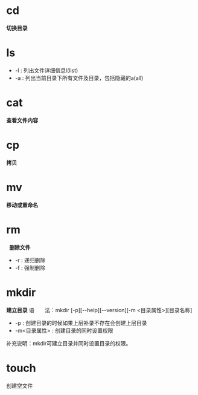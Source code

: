 # cd               

**切换目录** 

# ls

*  -l : 列出文件详细信息l(list)
* -a : 列出当前目录下所有文件及目录，包括隐藏的a(all)



# cat

**查看文件内容** 

# cp

**拷贝** 

# mv

**移动或重命名** 

# rm

  **删除文件** 

* -r : 递归删除
* -f : 强制删除

# mkdir

**建立目录** 
语　　法：mkdir [-p][--help][--version][-m <目录属性>][目录名称]

* -p : 创建目录的时候如果上层补录不存在会创建上层目录
* -m<目录属性> : 创建目录的同时设置权限 

补充说明：mkdir可建立目录并同时设置目录的权限。

# touch

创建空文件 